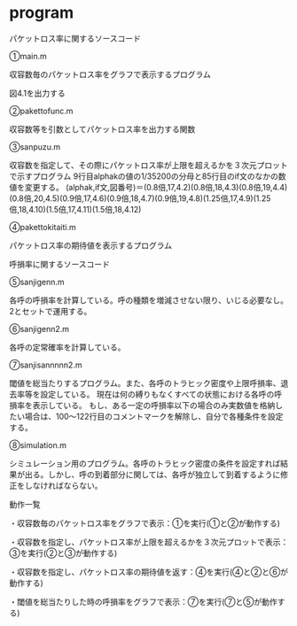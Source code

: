 # program
パケットロス率に関するソースコード

①main.m

収容数毎のパケットロス率をグラフで表示するプログラム

図4.1を出力する

②pakettofunc.m

収容数等を引数としてパケットロス率を出力する関数

③sanpuzu.m

収容数を指定して、その際にパケットロス率が上限を超えるかを３次元プロットで示すプログラム
9行目alphakの値の1/35200の分母と85行目のif文のなかの数値を変更する。
(alphak,if文,図番号)＝(0.8倍,17,4.2)(0.8倍,18,4.3)(0.8倍,19,4.4)(0.8倍,20,4.5)(0.9倍,17,4.6)(0.9倍,18,4.7)(0.9倍,19,4.8)(1.25倍,17,4.9)(1.25倍,18,4.10)(1.5倍,17,4.11)(1.5倍,18,4.12)

④pakettokitaiti.m

パケットロス率の期待値を表示するプログラム

呼損率に関するソースコード

⑤sanjigenn.m

各呼の呼損率を計算している。呼の種類を増減させない限り、いじる必要なし。2とセットで運用する。

⑥sanjigenn2.m

各呼の定常確率を計算している。

⑦sanjisannnnn2.m

閾値を総当たりするプログラム。また、各呼のトラヒック密度や上限呼損率、退去率等を設定している。
現在は何の縛りもなくすべての状態における各呼の呼損率を表示している。
もし、ある一定の呼損率以下の場合のみ実数値を格納したい場合は、100～122行目のコメントマークを解除し、自分で各種条件を設定する。

⑧simulation.m

シミュレーション用のプログラム。各呼のトラヒック密度の条件を設定すれば結果が出る。しかし、呼の到着部分に関しては、各呼が独立して到着するように修正をしなければならない。



動作一覧

・収容数毎のパケットロス率をグラフで表示：①を実行(①と②が動作する)

・収容数を指定し、パケットロス率が上限を超えるかを３次元プロットで表示：③を実行(②と③が動作する)

・収容数を指定し、パケットロス率の期待値を返す：④を実行(④と②と⑥が動作する)

・閾値を総当たりした時の呼損率をグラフで表示：⑦を実行(⑦と⑤が動作する)
